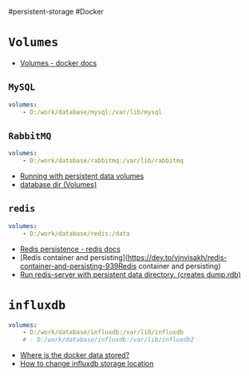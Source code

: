 #persistent-storage #Docker
# `Volumes`

- [Volumes - docker docs](https://docs.docker.com/storage/volumes/)

## `MySQL`

```yml
volumes:
	- D:/work/database/mysql:/var/lib/mysql
```

## `RabbitMQ`

```yml
volumes:
	- D:/work/database/rabbitmq:/var/lib/rabbitmq
```

- [Running with persistent data volumes](https://github.com/GoogleCloudPlatform/rabbitmq-docker/blob/master/README.md#running-with-persistent-data-volumes-1)
- [database dir (Volumes)](https://github.com/GoogleCloudPlatform/rabbitmq-docker/blob/master/README.md#volumes)

## `redis`

```yml
volumes:
	- D:/work/database/redis:/data
```

- [Redis persistence - redis docs](https://redis.io/docs/management/persistence/)
- [Redis container and persisting](https://dev.to/vjnvisakh/redis-container-and-persisting-939Redis container and persisting)
- [Run redis-server with persistent data directory. (creates dump.rdb)](https://github.com/dockerfile/redis#run-redis-server-with-persistent-data-directory-creates-dumprdb)

# `influxdb`

```yml
volumes:
	- D:/work/database/influxdb:/var/lib/influxdb
	# - D:/work/database/influxdb:/var/lib/influxdb2
```

- [Where is the docker data stored?](https://community.influxdata.com/t/where-is-the-docker-data-stored/10108)
- [How to change influxdb storage location](https://stackoverflow.com/questions/42799525/how-to-change-influxdb-storage-location)